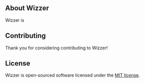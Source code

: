 ## About Wizzer

Wizzer is

## Contributing

Thank you for considering contributing to Wizzer!

## License

Wizzer is open-sourced software licensed under the [MIT license](https://opensource.org/licenses/MIT).
